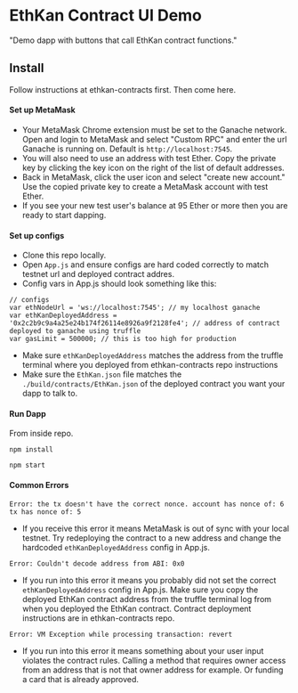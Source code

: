 # EthKan Contract UI Demo

"Demo dapp with buttons that call EthKan contract functions."

## Install
Follow instructions at ethkan-contracts first. Then come here.
#### Set up MetaMask
- Your MetaMask Chrome extension must be set to the Ganache network. Open and login to MetaMask and select "Custom RPC" and enter the url Ganache is running on. Default is `http://localhost:7545`.
- You will also need to use an address with test Ether. Copy the private key by clicking the key icon on the right of the list of default addresses. 
- Back in MetaMask, click the user icon and select "create new account." Use the copied private key to create a MetaMask account with test Ether.
- If you see your new test user's balance at 95 Ether or more then you are ready to start dapping.

#### Set up configs
- Clone this repo locally. 
- Open `App.js` and ensure configs are hard coded correctly to match testnet url and deployed contract addres.
- Config vars in App.js should look something like this:
```
// configs
var ethNodeUrl = 'ws://localhost:7545'; // my localhost ganache
var ethKanDeployedAddress = '0x2c2b9c9a4a25e24b174f26114e8926a9f2128fe4'; // address of contract deployed to ganache using truffle
var gasLimit = 500000; // this is too high for production
```
- Make sure `ethKanDeployedAddress` matches the address from the truffle terminal where you deployed from ethkan-contracts repo instructions
- Make sure the `EthKan.json` file matches the `./build/contracts/EthKan.json` of the deployed contract you want your dapp to talk to.

#### Run Dapp
From inside repo.
```
npm install
```
```
npm start
```

#### Common Errors
```
Error: the tx doesn't have the correct nonce. account has nonce of: 6 tx has nonce of: 5
```
- If you receive this error it means MetaMask is out of sync with your local testnet. Try redeploying the contract to a new address and change the hardcoded `ethKanDeployedAddress` config in App.js.
```
Error: Couldn't decode address from ABI: 0x0
```
- If you run into this error it means you probably did not set the correct `ethKanDeployedAddress` config in App.js. Make sure you copy the deployed EthKan contract address from the truffle terminal log from when you deployed the EthKan contract. Contract deployment instructions are in ethkan-contracts repo.
```
Error: VM Exception while processing transaction: revert
```
- If you run into this error it means something about your user input violates the contract rules. Calling a method that requires owner access from an address that is not that owner address for example. Or funding a card that is already approved.